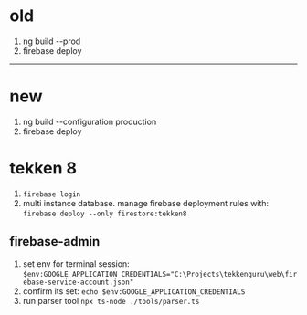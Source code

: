 # old
1. ng build --prod
1. firebase deploy
---
# new
1. ng build --configuration production
1. firebase deploy


# tekken 8
1. `firebase login`
1. multi instance database. manage firebase deployment rules with: `firebase deploy --only firestore:tekken8`
## firebase-admin
1. set env for terminal session: `$env:GOOGLE_APPLICATION_CREDENTIALS="C:\Projects\tekkenguru\web\firebase-service-account.json"`
1. confirm its set: `echo $env:GOOGLE_APPLICATION_CREDENTIALS`
1. run parser tool `npx ts-node ./tools/parser.ts`
